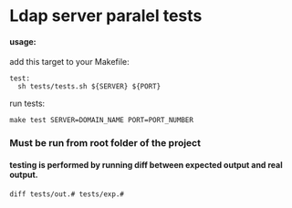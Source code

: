 # Ldap server paralel tests

#### usage:
  
  add this target to your Makefile:
  ```
  test:
    sh tests/tests.sh ${SERVER} ${PORT}
  ```

  run tests:

  `make test SERVER=DOMAIN_NAME PORT=PORT_NUMBER`

### Must be run from root folder of the project

#### testing is performed by running diff between expected output and real output. 
  `diff tests/out.# tests/exp.#`

